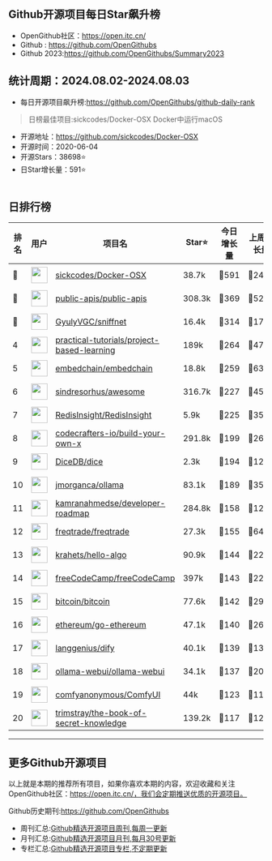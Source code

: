 ## Github开源项目每日Star飙升榜

- OpenGithub社区：https://open.itc.cn/
- Github : https://github.com/OpenGithubs
- Github 2023:https://github.com/OpenGithubs/Summary2023

## 统计周期：2024.08.02-2024.08.03

- 每日开源项目飙升榜:https://github.com/OpenGithubs/github-daily-rank



> 日榜最佳项目:sickcodes/Docker-OSX  Docker中运行macOS

- 开源地址：https://github.com/sickcodes/Docker-OSX
- 开源时间：2020-06-04
- 开源Stars：38698⭐
- 日Star增长量：591⭐

![]()


## 日排行榜

| 排名        |  用户     |  项目名          | Star⭐          | 今日增长量     | 上周增长量      |  开源时间   |
|------------|------------|---------------|---------------- |--------------|----------------|------------|
| 🥇 | <img src="https://avatars.githubusercontent.com/u/65906298?u=7b8ae9f1fb347ca4f74404d0b379b9779fad3419&v=4" alt="" size="32" height="32" width="32" data-view-component="true" class="avatar circle"> | [sickcodes/Docker-OSX](https://github.com/sickcodes/Docker-OSX)| 38.7k  | 🔺591| 🔺2403 | 2020-06-04 |
| 🥈 | <img src="https://avatars.githubusercontent.com/u/51121562?v=4" alt="" size="32" height="32" width="32" data-view-component="true" class="avatar circle"> | [public-apis/public-apis](https://github.com/public-apis/public-apis)| 308.3k  | 🔺369| 🔺5247 | 2016-03-21 |
| 🥉 | <img src="https://avatars.githubusercontent.com/u/100347457?u=457b7bfcb8a0516311e53da38c1302ae5348ff1f&v=4" alt="" size="32" height="32" width="32" data-view-component="true" class="avatar circle"> | [GyulyVGC/sniffnet](https://github.com/GyulyVGC/sniffnet)| 16.4k  | 🔺314| 🔺1774 | 2022-08-01 |
| 4 | <img src="https://avatars.githubusercontent.com/u/89421154?v=4" alt="" size="32" height="32" width="32" data-view-component="true" class="avatar circle"> | [practical-tutorials/project-based-learning](https://github.com/practical-tutorials/project-based-learning)| 189k  | 🔺264| 🔺4784 | 2017-04-12 |
| 5 | <img src="https://avatars.githubusercontent.com/u/137054526?v=4" alt="" size="32" height="32" width="32" data-view-component="true" class="avatar circle"> | [embedchain/embedchain](https://github.com/embedchain/embedchain)| 18.8k  | 🔺259| 🔺6300 | 2023-06-20 |
| 6 | <img src="https://avatars.githubusercontent.com/u/170270?u=34acd557a042ac478d273a4621570cadb6b0bd89&v=4" alt="" size="32" height="32" width="32" data-view-component="true" class="avatar circle"> | [sindresorhus/awesome](https://github.com/sindresorhus/awesome)| 316.7k  | 🔺227| 🔺4560 | 2014-07-11 |
| 7 | <img src="https://avatars.githubusercontent.com/u/87389211?v=4" alt="" size="32" height="32" width="32" data-view-component="true" class="avatar circle"> | [RedisInsight/RedisInsight](https://github.com/RedisInsight/RedisInsight)| 5.9k  | 🔺225| 🔺354 | 2021-07-30 |
| 8 | <img src="https://avatars.githubusercontent.com/u/58904235?v=4" alt="" size="32" height="32" width="32" data-view-component="true" class="avatar circle"> | [codecrafters-io/build-your-own-x](https://github.com/codecrafters-io/build-your-own-x)| 291.8k  | 🔺199| 🔺2660 | 2018-05-09 |
| 9 | <img src="https://avatars.githubusercontent.com/u/112580013?v=4" alt="" size="32" height="32" width="32" data-view-component="true" class="avatar circle"> | [DiceDB/dice](https://github.com/DiceDB/dice)| 2.3k  | 🔺194| 🔺1292 | 2022-09-01 |
| 10 | <img src="https://avatars.githubusercontent.com/u/151674099?v=4" alt="" size="32" height="32" width="32" data-view-component="true" class="avatar circle"> | [jmorganca/ollama](https://github.com/jmorganca/ollama)| 83.1k  | 🔺189| 🔺3500 | 2023-06-27 |
| 11 | <img src="https://avatars.githubusercontent.com/u/4921183?u=d6ed3573fc67b699e0c3bc2c7e1fb82c98c40dec&v=4" alt="" size="32" height="32" width="32" data-view-component="true" class="avatar circle"> | [kamranahmedse/developer-roadmap](https://github.com/kamranahmedse/developer-roadmap)| 284.8k  | 🔺158| 🔺1256 | 2017-03-15 |
| 12 | <img src="https://avatars.githubusercontent.com/u/37536846?v=4" alt="" size="32" height="32" width="32" data-view-component="true" class="avatar circle"> | [freqtrade/freqtrade](https://github.com/freqtrade/freqtrade)| 27.3k  | 🔺155| 🔺646 | 2017-05-18 |
| 13 | <img src="https://avatars.githubusercontent.com/u/26993056?u=12c6a8ef18768abc773c64a56a56c0fd67241ed2&v=4" alt="" size="32" height="32" width="32" data-view-component="true" class="avatar circle"> | [krahets/hello-algo](https://github.com/krahets/hello-algo)| 90.9k  | 🔺144| 🔺2286 | 2022-11-04 |
| 14 | <img src="https://avatars.githubusercontent.com/u/9892522?v=4" alt="" size="32" height="32" width="32" data-view-component="true" class="avatar circle"> | [freeCodeCamp/freeCodeCamp](https://github.com/freeCodeCamp/freeCodeCamp)| 397k  | 🔺143| 🔺2206 | 2014-12-25 |
| 15 | <img src="https://avatars.githubusercontent.com/u/528860?v=4" alt="" size="32" height="32" width="32" data-view-component="true" class="avatar circle"> | [bitcoin/bitcoin](https://github.com/bitcoin/bitcoin)| 77.6k  | 🔺142| 🔺292 | 2010-12-19 |
| 16 | <img src="https://avatars.githubusercontent.com/u/6250754?v=4" alt="" size="32" height="32" width="32" data-view-component="true" class="avatar circle"> | [ethereum/go-ethereum](https://github.com/ethereum/go-ethereum)| 47.1k  | 🔺140| 🔺266 | 2013-12-26 |
| 17 | <img src="https://avatars.githubusercontent.com/u/127165244?v=4" alt="" size="32" height="32" width="32" data-view-component="true" class="avatar circle"> | [langgenius/dify](https://github.com/langgenius/dify)| 40.1k  | 🔺139| 🔺1366 | 2023-04-12 |
| 18 | <img src="https://avatars.githubusercontent.com/u/158137808?v=4" alt="" size="32" height="32" width="32" data-view-component="true" class="avatar circle"> | [ollama-webui/ollama-webui](https://github.com/ollama-webui/ollama-webui)| 34.1k  | 🔺137| 🔺2011 | 2023-10-07 |
| 19 | <img src="https://avatars.githubusercontent.com/u/121283862?u=00e0967075548ed41bd53ed0eacd34ac42d8cef0&v=4" alt="" size="32" height="32" width="32" data-view-component="true" class="avatar circle"> | [comfyanonymous/ComfyUI](https://github.com/comfyanonymous/ComfyUI)| 44k  | 🔺123| 🔺1196 | 2023-01-17 |
| 20 | <img src="https://avatars.githubusercontent.com/u/31127917?v=4" alt="" size="32" height="32" width="32" data-view-component="true" class="avatar circle"> | [trimstray/the-book-of-secret-knowledge](https://github.com/trimstray/the-book-of-secret-knowledge)| 139.2k  | 🔺117| 🔺1259 | 2018-06-23 |

---
## 更多Github开源项目

以上就是本期的推荐所有项目，如果你喜欢本期的内容，欢迎收藏和关注OpenGithub社区：https://open.itc.cn/，我们会定期推送优质的开源项目。

Github历史期刊:https://github.com/OpenGithubs
- 周刊汇总:[Github精选开源项目周刊,每周一更新](https://github.com/OpenGithubs/weekly)
- 月刊汇总:[Github精选开源项目月刊,每月30号更新](https://github.com/OpenGithubs/monthly)
- 专栏汇总:[Github精选开源项目专栏,不定期更新](https://github.com/OpenGithubs/selectedColumn)
